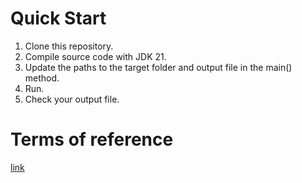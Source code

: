 # Quick Start
1. Clone this repository.
2. Compile source code with JDK 21.
3. Update the paths to the target folder and output file in the main() method.
4. Run.
5. Check your output file.

# Terms of reference
[link](https://candy-street-1b5.notion.site/Junior-0bfd0699f42245c59323e210f3bd121d)
